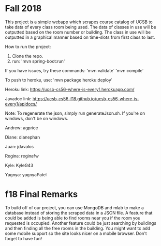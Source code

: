 # Fall 2018

This project is a simple webapp which scrapes course catalog of UCSB to take data of every class room being used. The data of classes in use will be outputted based on the room number or building. The class in use will be outputted in a graphical manner based on time-slots from first class to last.

How to run the project:
1) Clone the repo.
2) run: 'mvn spring-boot:run'

If you have issues, try these commands:
'mvn validate'
'mvn compile'

To push to heroku, use:
'mvn package heroku:deploy'

Heroku link:
https://ucsb-cs56-where-is-every1.herokuapp.com/

Javadoc link:
https://ucsb-cs56-f18.github.io/ucsb-cs56-where-is-every1/apidocs/

Note: 
To regenerate the json, simply run generateJson.sh. If you're on windows, don't be on windows.

Andrew: agprice

Diane: dianephan

Juan: jdavalos

Regina: reginafw

Kyle: KyleG43

Yagnya: yagnyaPatel

# f18 Final Remarks
To build off of our project, you can use MongoDB and mlab to make a database instead of storing the scraped data in a JSON file. A feature that could be added is being able to find rooms near you if the room you requested is occupied. Another feature could be just searching by buildings and then finding all the free rooms in the building. You might want to add some mobile support so the site looks nicer on a mobile browser. Don't forget to have fun! 
